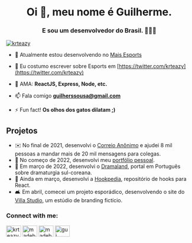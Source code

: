<h1 align="center">Oi 👋, meu nome é Guilherme.</h1>
<h3 align="center">E sou um desenvolvedor do Brasil. 👨🏻‍💻</h3>

<p align="left"> <a href="https://twitter.com/krteazy" target="blank"><img src="https://img.shields.io/twitter/follow/krteazy?logo=twitter&style=for-the-badge" alt="krteazy" /></a> </p>

- 🔭 Atualmente estou desenvolvendo no [Mais Esports](https://maisesports.com.br)

- 📝 Eu costumo escrever sobre Esports em [https://twitter.com/krteazy](https://twitter.com/krteazy)

- 💬 AMA: **ReactJS, Express, Node, etc.**

- 📫 Fala comigo **guilherssousa@gmail.com**

- ⚡ Fun fact! **Os olhos dos gatos dilatam ;)**

## Projetos
- ✉️ No final de 2021, desenvolvi o [Correio Anônimo](https://correioanonimo.com.br) e ajudei 8 mil pessoas a mandar mais de 20 mil mensagens para colegas.
- 🧑 No começo de 2022, desenvolvi meu [portfólio pessoal](https://guilherssousa.github.io).
- 🎥 Em março de 2022, desenvolvi o [Dramaland](https://dramaland.vercel.app/), portal em Português sobre dramaturgia sul-coreana.
- 🎥 Ainda em março, desenvolvi a [Hookpedia](https://hookpedia.now.sh/), repositório de hooks para React.
- 🛋 Em abril, comecei um projeto esporádico, desenvolvendo o site do [Villa Studio](https://villastudio.netlify.app), um estúdio de branding fictício.

<h3 align="left">Connect with me:</h3>
<p align="left">
<a href="https://twitter.com/krteazy" target="blank"><img align="center" src="https://cdn.jsdelivr.net/npm/simple-icons@3.0.1/icons/twitter.svg" alt="krteazy" height="30" width="40" /></a>
<a href="https://instagram.com/madebygui" target="blank"><img align="center" src="https://cdn.jsdelivr.net/npm/simple-icons@3.0.1/icons/instagram.svg" alt="madebygui" height="30" width="40" /></a>
<a href="https://www.behance.net/madebygui" target="blank"><img align="center" src="https://cdn.jsdelivr.net/npm/simple-icons@3.0.1/icons/behance.svg" alt="madebygui" height="30" width="40" /></a>
<a href="https://discord.gg/gui, krteazy#9948" target="blank"><img align="center" src="https://cdn.jsdelivr.net/npm/simple-icons@3.0.1/icons/discord.svg" alt="gui, krteazy#9948" height="30" width="40" /></a>
</p>
